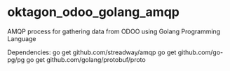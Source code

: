# oktagon_odoo_golang_amqp
AMQP process for gathering data from ODOO using Golang Programming Language

Dependencies:
go get github.com/streadway/amqp
go get github.com/go-pg/pg
go get github.com/golang/protobuf/proto

